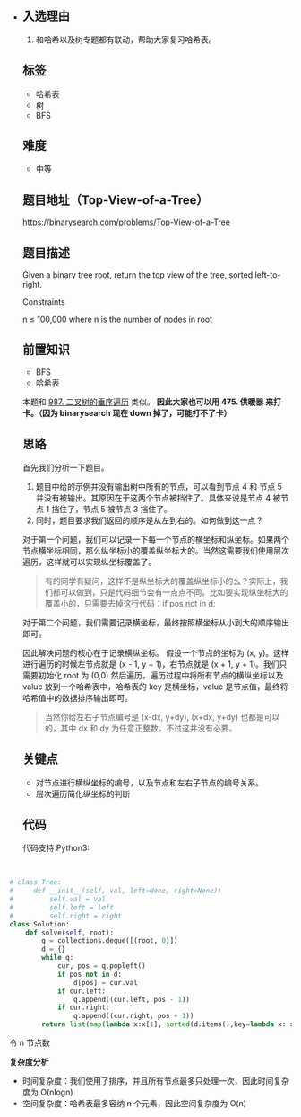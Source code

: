 - ## 入选理由

  1. 和哈希以及树专题都有联动，帮助大家复习哈希表。

  ## 标签

  - 哈希表
  - 树
  - BFS

  ## 难度

  - 中等

  ## 题目地址（Top-View-of-a-Tree）

  https://binarysearch.com/problems/Top-View-of-a-Tree

  ## 题目描述

  Given a binary tree root, return the top view of the tree, sorted left-to-right.

  Constraints

  n ≤ 100,000 where n is the number of nodes in root

  ## 前置知识

  - BFS
  - 哈希表

  本题和 [987. 二叉树的垂序遍历](https://leetcode.cn/problems/vertical-order-traversal-of-a-binary-tree/) 类似。 **因此大家也可以用 475. 供暖器 来打卡。（因为 binarysearch 现在 down 掉了，可能打不了卡）**

  ## 思路

  首先我们分析一下题目。

  1. 题目中给的示例并没有输出树中所有的节点，可以看到节点 4 和 节点 5 并没有被输出。其原因在于这两个节点被挡住了。具体来说是节点 4 被节点 1 挡住了，节点 5 被节点 3 挡住了。
  2. 同时，题目要求我们返回的顺序是从左到右的。如何做到这一点？

  对于第一个问题，我们可以记录一下每一个节点的横坐标和纵坐标。如果两个节点横坐标相同，那么纵坐标小的覆盖纵坐标大的。当然这需要我们使用层次遍历，这样就可以实现纵坐标覆盖了。

  > 有的同学有疑问，这样不是纵坐标大的覆盖纵坐标小的么？实际上，我们都可以做到，只是代码细节会有一点点不同。比如要实现纵坐标大的覆盖小的，只需要去掉这行代码：if pos not in d:

  对于第二个问题，我们需要记录横坐标，最终按照横坐标从小到大的顺序输出即可。

  因此解决问题的核心在于记录横纵坐标。 假设一个节点的坐标为 (x, y)。这样进行遍历的时候左节点就是 (x - 1, y + 1)，右节点就是 (x + 1, y + 1)。我们只需要初始化 root 为 (0,0) 然后遍历，遍历过程中将所有节点的横纵坐标以及 value 放到一个哈希表中，哈希表的 key 是横坐标，value 是节点值，最终将哈希值中的数据排序输出即可。

  > 当然你给左右子节点编号是 (x-dx, y+dy), (x+dx, y+dy) 也都是可以的，其中 dx 和 dy 为任意正整数，不过这并没有必要。

  ## 关键点

  - 对节点进行横纵坐标的编号，以及节点和左右子节点的编号关系。
  - 层次遍历简化纵坐标的判断

  ## 代码

  代码支持 Python3:

​		

```python
# class Tree:
#     def __init__(self, val, left=None, right=None):
#         self.val = val
#         self.left = left
#         self.right = right
class Solution:
    def solve(self, root):
        q = collections.deque([(root, 0)])
        d = {}
        while q:
            cur, pos = q.popleft()
            if pos not in d:
                d[pos] = cur.val
            if cur.left:
                q.append((cur.left, pos - 1))
            if cur.right:
                q.append((cur.right, pos + 1))
        return list(map(lambda x:x[1], sorted(d.items(),key=lambda x: x[0])))


```

令 n 节点数

**复杂度分析**

- 时间复杂度：我们使用了排序，并且所有节点最多只处理一次，因此时间复杂度为 O(nlogn)
- 空间复杂度：哈希表最多容纳 n 个元素，因此空间复杂度为 O(n)
